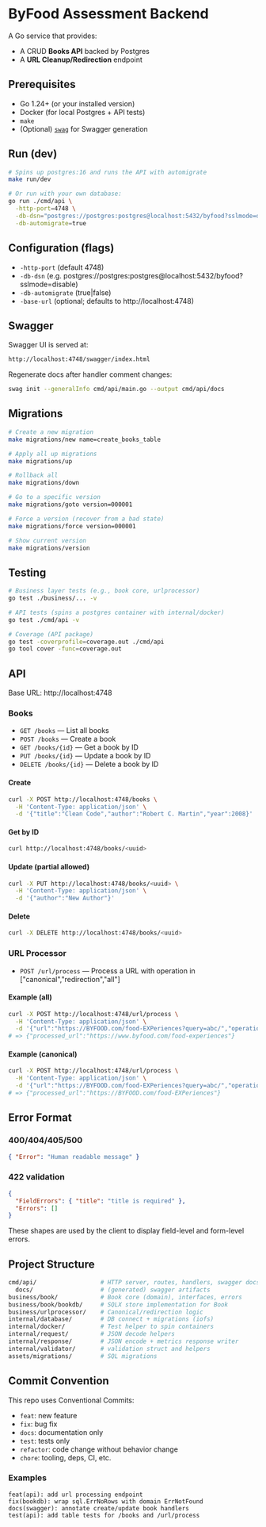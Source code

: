 # ByFood Assessment Backend

A Go service that provides:
- A CRUD **Books API** backed by Postgres
- A **URL Cleanup/Redirection** endpoint

## Prerequisites
- Go 1.24+ (or your installed version)
- Docker (for local Postgres + API tests)
- `make`
- (Optional) [`swag`](https://github.com/swaggo/swag) for Swagger generation

## Run (dev)

```bash
# Spins up postgres:16 and runs the API with automigrate
make run/dev

# Or run with your own database:
go run ./cmd/api \
  -http-port=4748 \
  -db-dsn="postgres://postgres:postgres@localhost:5432/byfood?sslmode=disable" \
  -db-automigrate=true
```

## Configuration (flags)

- `-http-port` (default 4748)
- `-db-dsn` (e.g. postgres://postgres:postgres@localhost:5432/byfood?sslmode=disable)
- `-db-automigrate` (true|false)
- `-base-url` (optional; defaults to http://localhost:4748)

## Swagger

Swagger UI is served at:

```bash
http://localhost:4748/swagger/index.html
```

Regenerate docs after handler comment changes:

```bash
swag init --generalInfo cmd/api/main.go --output cmd/api/docs
```

## Migrations

```bash
# Create a new migration
make migrations/new name=create_books_table

# Apply all up migrations
make migrations/up

# Rollback all
make migrations/down

# Go to a specific version
make migrations/goto version=000001

# Force a version (recover from a bad state)
make migrations/force version=000001

# Show current version
make migrations/version
```

## Testing

```bash
# Business layer tests (e.g., book core, urlprocessor)
go test ./business/... -v

# API tests (spins a postgres container with internal/docker)
go test ./cmd/api -v

# Coverage (API package)
go test -coverprofile=coverage.out ./cmd/api
go tool cover -func=coverage.out
```

## API

Base URL: http://localhost:4748

### Books

- `GET /books` — List all books
- `POST /books` — Create a book
- `GET /books/{id}` — Get a book by ID
- `PUT /books/{id}` — Update a book by ID
- `DELETE /books/{id}` — Delete a book by ID

#### Create

```bash
curl -X POST http://localhost:4748/books \
  -H 'Content-Type: application/json' \
  -d '{"title":"Clean Code","author":"Robert C. Martin","year":2008}'
```

#### Get by ID

```bash
curl http://localhost:4748/books/<uuid>
```

#### Update (partial allowed)

```bash
curl -X PUT http://localhost:4748/books/<uuid> \
  -H 'Content-Type: application/json' \
  -d '{"author":"New Author"}'
```

#### Delete

```bash
curl -X DELETE http://localhost:4748/books/<uuid>
```

### URL Processor

- `POST /url/process` — Process a URL with operation in ["canonical","redirection","all"]

#### Example (all)

```bash
curl -X POST http://localhost:4748/url/process \
  -H 'Content-Type: application/json' \
  -d '{"url":"https://BYFOOD.com/food-EXPeriences?query=abc/","operation":"all"}'
# => {"processed_url":"https://www.byfood.com/food-experiences"}
```

#### Example (canonical)

```bash
curl -X POST http://localhost:4748/url/process \
  -H 'Content-Type: application/json' \
  -d '{"url":"https://BYFOOD.com/food-EXPeriences?query=abc/","operation":"canonical"}'
# => {"processed_url":"https://BYFOOD.com/food-EXPeriences"}
```

## Error Format

### 400/404/405/500

```json
{ "Error": "Human readable message" }
```

### 422 validation

```json
{
  "FieldErrors": { "title": "title is required" },
  "Errors": []
}
```

These shapes are used by the client to display field-level and form-level errors.

## Project Structure

```bash
cmd/api/                  # HTTP server, routes, handlers, swagger docs
  docs/                   # (generated) swagger artifacts
business/book/            # Book core (domain), interfaces, errors
business/book/bookdb/     # SQLX store implementation for Book
business/urlprocessor/    # Canonical/redirection logic
internal/database/        # DB connect + migrations (iofs)
internal/docker/          # Test helper to spin containers
internal/request/         # JSON decode helpers
internal/response/        # JSON encode + metrics response writer
internal/validator/       # validation struct and helpers
assets/migrations/        # SQL migrations
```

## Commit Convention

This repo uses Conventional Commits:

- `feat`: new feature
- `fix`: bug fix
- `docs`: documentation only
- `test`: tests only
- `refactor`: code change without behavior change
- `chore`: tooling, deps, CI, etc.

### Examples

```
feat(api): add url processing endpoint
fix(bookdb): wrap sql.ErrNoRows with domain ErrNotFound
docs(swagger): annotate create/update book handlers
test(api): add table tests for /books and /url/process
```